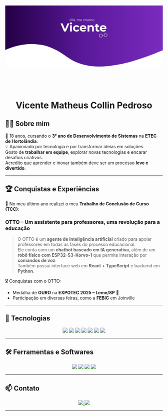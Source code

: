 <p align="center">
  <img src="Banner - Vicente 2.png" alt="Banner"/>
</p>

<br><br><br>
<h1 align="center">Vicente Matheus Collin Pedroso</h1>

## 🧑‍💻 Sobre mim

📍 18 anos, cursando o **3° ano de Desenvolvimento de Sistemas** na **ETEC de Hortolândia**.  
💡 Apaixonado por tecnologia e por transformar ideias em soluções.  
Gosto de **trabalhar em equipe**, explorar novas tecnologias e encarar desafios criativos.  
Acredito que aprender e inovar também deve ser um processo **leve e divertido**.  

---

## 🏆 Conquistas e Experiências

📌 No meu último ano realizei o meu **Trabalho de Conclusão de Curso (TCC)**:  
### **OTTO – Um assistente para professores, uma revolução para a educação**  

> O OTTO é um **agente de inteligência artificial** criado para apoiar professores em todas as fases do processo educacional.  
> Ele conta com um **chatbot baseado em IA generativa**, além de um **robô físico com ESP32-S3-Korvo-1** que permite interação por **comandos de voz**.  
> Também possui interface web em **React + TypeScript** e backend em **Python**.  

🎖️ Conquistas com o OTTO:  
- Medalha de **OURO** na **EXPOTEC 2025 – Leme/SP** 🏅  
- Participação em diversas feiras, como a **FEBIC** em Joinville  

---

## 🚀 Tecnologias

<p align="center">
  <img src="https://img.shields.io/badge/Python-3776AB?style=for-the-badge&logo=python&logoColor=white"/>
  <img src="https://img.shields.io/badge/LangChain-5C2D91?style=for-the-badge&logo=openai&logoColor=white"/>
  <img src="https://img.shields.io/badge/C%23-239120?style=for-the-badge&logo=c-sharp&logoColor=white"/>
  <img src="https://img.shields.io/badge/React-20232A?style=for-the-badge&logo=react&logoColor=61DAFB"/>
  <img src="https://img.shields.io/badge/TypeScript-3178C6?style=for-the-badge&logo=typescript&logoColor=white"/>
  <img src="https://img.shields.io/badge/React_Native-61DAFB?style=for-the-badge&logo=react&logoColor=black"/>
  <img src="https://img.shields.io/badge/Node.js-339933?style=for-the-badge&logo=nodedotjs&logoColor=white"/>
</p>

---

## 🛠️ Ferramentas e Softwares

<p align="center">
  <img src="https://img.shields.io/badge/Visual_Studio-5C2D91?style=for-the-badge&logo=visual-studio&logoColor=white"/>
  <img src="https://img.shields.io/badge/VS_Code-007ACC?style=for-the-badge&logo=visual-studio-code&logoColor=white"/>
  <img src="https://img.shields.io/badge/GitHub-181717?style=for-the-badge&logo=github&logoColor=white"/>
  <img src="https://img.shields.io/badge/Adobe_Photoshop-31A8FF?style=for-the-badge&logo=adobephotoshop&logoColor=white"/>
</p>

---

## 📫 Contato

<p align="center">
  <a href="https://www.linkedin.com/in/vicentepedroso">
    <img src="https://img.shields.io/badge/LinkedIn-0A66C2?style=for-the-badge&logo=linkedin&logoColor=white"/>
  </a>
  <a href="mailto:vicentepedroso@gmail.com">
    <img src="https://img.shields.io/badge/Email-D14836?style=for-the-badge&logo=gmail&logoColor=white"/>
  </a>
</p>

---
